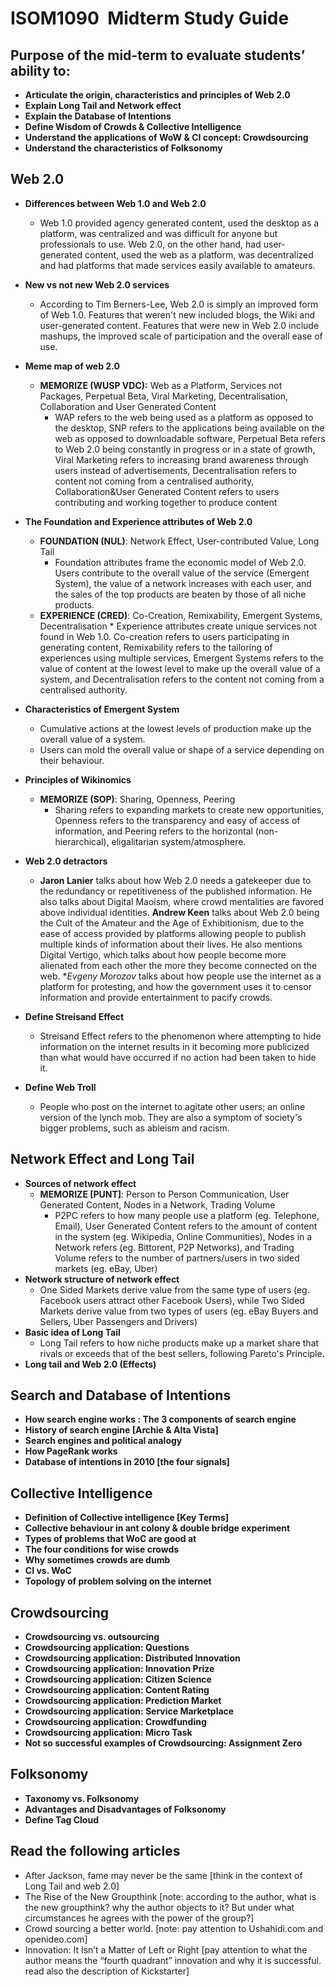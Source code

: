 # ISOM1090  Midterm Study Guide 

## Purpose of the mid-term to evaluate students’ ability to:
* **Articulate the origin, characteristics and principles of Web 2.0**
* **Explain Long Tail and Network effect**
* **Explain the Database of Intentions**
* **Define Wisdom of Crowds & Collective Intelligence**
* **Understand the applications of WoW & CI concept: Crowdsourcing**
* **Understand the characteristics of Folksonomy**

## Web 2.0
* **Differences between Web 1.0 and Web 2.0**
  * Web 1.0 provided agency generated content, used the desktop as a platform, was centralized and was difficult for anyone but professionals to use. Web 2.0, on the other hand, had user-generated content, used the web as a platform, was decentralized and had platforms that made services easily available to amateurs.
* **New vs not new Web 2.0 services**
  * According to Tim Berners-Lee, Web 2.0 is simply an improved form of Web 1.0. Features that weren't new included blogs, the Wiki and user-generated content. Features that were new in Web 2.0 include mashups, the improved scale of participation and the overall ease of use.
* **Meme map of web 2.0**
  * **MEMORIZE (WUSP VDC):** Web as a Platform, Services not Packages, Perpetual Beta, Viral Marketing, Decentralisation, Collaboration and User Generated Content
    * WAP refers to the web being used as a platform as opposed to the desktop, SNP refers to the applications being available on the web as opposed to downloadable software, Perpetual Beta refers to Web 2.0 being constantly in progress or in a state of growth, Viral Marketing refers to increasing brand awareness through users instead of advertisements, Decentralisation refers to content not coming from a centralised authority, Collaboration&User Generated Content refers to users contributing and working together to produce content
* **The Foundation and Experience attributes of Web 2.0**
  * **FOUNDATION (NUL)**: Network Effect, User-contributed Value, Long Tail
    * Foundation attributes frame the economic model of Web 2.0. Users contribute to the overall value of the service (Emergent System), the value of a network increases with each user, and the sales of the top products are beaten by those of all niche products.
  * **EXPERIENCE (CRED)**: Co-Creation, Remixability, Emergent Systems, Decentralisation
        * Experience attributes create unique services not found in Web 1.0. Co-creation refers to users participating in generating content, Remixability refers to the tailoring of experiences using multiple services, Emergent Systems refers to the value of content at the lowest level to make up the overall value of a system, and Decentralisation refers to the content not coming from a centralised authority.
* **Characteristics of Emergent System**
  * Cumulative actions at the lowest levels of production make up the overall value of a system.
  * Users can mold the overall value or shape of a service depending on their behaviour.

* **Principles of Wikinomics**
  * **MEMORIZE (SOP)**: Sharing, Openness, Peering
    * Sharing refers to expanding markets to create new opportunities, Openness refers to the transparency and easy of access of information, and Peering refers to the horizontal (non-hierarchical), eligalitarian system/atmosphere.
* **Web 2.0 detractors**
    * **Jaron Lanier** talks about how Web 2.0 needs a gatekeeper due to the redundancy or repetitiveness of the published information. He also talks about Digital Maoism, where crowd mentalities are favored above individual identities. **Andrew Keen** talks about Web 2.0 being the Cult of the Amateur and the Age of Exhibitionism, due to the ease of access provided by platforms allowing people to publish multiple kinds of information about their lives. He also mentions Digital Vertigo, which talks about how people become more alienated from each other the more they become connected on the web. **Evgeny Morozov* talks about how people use the internet as a platform for protesting, and how the government uses it to censor information and provide entertainment to pacify crowds. 
* **Define Streisand Effect**
  * Streisand Effect refers to the phenomenon where attempting to hide information on the internet results in it becoming more publicized than what would have occurred if no action had been taken to hide it.
* **Define Web Troll**
  * People who post on the internet to agitate other users; an online version of the lynch mob. They are also a symptom of society's bigger problems, such as ableism and racism.

## Network Effect and Long Tail
* **Sources of network effect**
  * **MEMORIZE [PUNT]**: Person to Person Communication, User Generated Content, Nodes in a Network, Trading Volume
    * P2PC refers to how many people use a platform (eg. Telephone, Email), User Generated Content refers to the amount of content in the system (eg. Wikipedia, Online Communities), Nodes in a Network refers (eg. Bittorent, P2P Networks), and Trading Volume refers to the number of partners/users in two sided markets (eg. eBay, Uber)
* **Network structure of network effect**
  * One Sided Markets derive value from the same type of users (eg. Facebook users attract other Facebook Users), while Two Sided Markets derive value from two types of users (eg. eBay Buyers and Sellers, Uber Passengers and Drivers)
* **Basic idea of Long Tail**
  * Long Tail refers to how niche products make up a market share that rivals or exceeds that of the best sellers, following Pareto's Principle.
* **Long tail and Web 2.0 (Effects)**

## Search and Database of Intentions
* **How search engine works : The 3 components of search engine**
* **History of search engine [Archie & Alta Vista]**
* **Search engines and political analogy**
* **How PageRank works**
* **Database of intentions in 2010 [the four signals]**

## Collective Intelligence
* **Definition of Collective intelligence [Key Terms]**
* **Collective behaviour in ant colony & double bridge experiment**
* **Types of problems that WoC are good at**
* **The four conditions for wise crowds**
* **Why sometimes crowds are dumb**
* **CI vs. WoC**
* **Topology of problem solving on the internet**

## Crowdsourcing
* **Crowdsourcing vs. outsourcing**
* **Crowdsourcing application: Questions**
* **Crowdsourcing application: Distributed Innovation**
* **Crowdsourcing application: Innovation Prize**
* **Crowdsourcing application: Citizen Science**
* **Crowdsourcing application: Content Rating**
* **Crowdsourcing application: Prediction Market**
* **Crowdsourcing application: Service Marketplace**
* **Crowdsourcing application: Crowdfunding**
* **Crowdsourcing application: Micro Task**
* **Not so successful examples of Crowdsourcing: Assignment Zero**

## Folksonomy
* **Taxonomy vs. Folksonomy**
* **Advantages and Disadvantages of Folksonomy**
* **Define Tag Cloud**


## Read the following articles
* After Jackson, fame may never be the same [think in the context of Long Tail and web 2.0]
* The Rise of the New Groupthink [note: according to the author, what is the new groupthink? why the author objects to it?  But under what circumstances he agrees with the power of the group?] 
* Crowd sourcing a better world.  [note: pay attention to Ushahidi.com and openideo.com] 
* Innovation: It Isn’t a Matter of Left or Right  [pay attention to what the author means the “fourth quadrant” innovation and why it is successful.  read also the description of Kickstarter]

